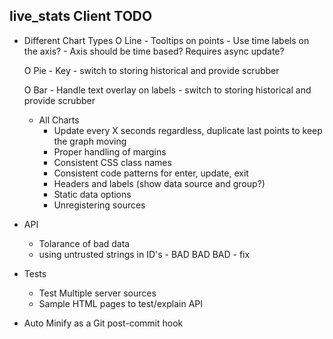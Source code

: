 live_stats Client TODO
----------------------



- Different Chart Types
	O Line
		- Tooltips on points
        - Use time labels on the axis?
        - Axis should be time based? Requires async update?

    O Pie
        - Key
        - switch to storing historical and provide scrubber

    O Bar
        - Handle text overlay on labels
        - switch to storing historical and provide scrubber

    - All Charts
        - Update every X seconds regardless, duplicate last points to keep the graph moving
        - Proper handling of margins
        - Consistent CSS class names
        - Consistent code patterns for enter, update, exit
        - Headers and labels (show data source and group?)
        - Static data options
        - Unregistering sources

- API
    - Tolarance of bad data
    - using untrusted strings in ID's - BAD BAD BAD - fix

- Tests
    - Test Multiple server sources
    - Sample HTML pages to test/explain API

- Auto Minify as a Git post-commit hook

